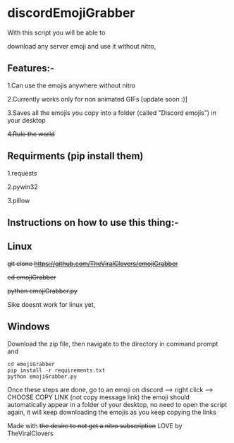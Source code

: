 # discordEmojiGrabber
With this script you will be able to

download any server emoji and use it without nitro,

## Features:-

  1.Can use the emojis anywhere without nitro
  
  2.Currently works only for non animated GIFs [update soon :)]
  
  3.Saves all the emojis you copy into a folder (called "Discord emojis") in your desktop
  
  ~~4.Rule the world~~
## Requirments (pip install them)
  1.requests
  
  2.pywin32
  
  3.pillow
  
  
  ## Instructions on how to use this thing:-
   ## Linux
    
   ~~git clone https://github.com/TheViralClovers/emojiGrabber~~
    
   ~~cd emojiGrabber~~
    
   ~~python emojiGrabber.py~~
    
   Sike doesnt work for linux yet,
   
  ## Windows
   Download the zip file, then navigate to the directory in command prompt and
   
    cd emojiGrabber
    pip install -r requirements.txt
    python emojiGrabber.py
    
Once these steps are done, go to an emoji on discord --> right click --> CHOOSE COPY LINK (not copy message link)
the emoji should automatically appear in a folder of your desktop, no need to open the script again, it will keep downloading the emojis as you keep copying the links
    
  Made with ~~the desire to not get a nitro subscription~~ LOVE by TheViralClovers
